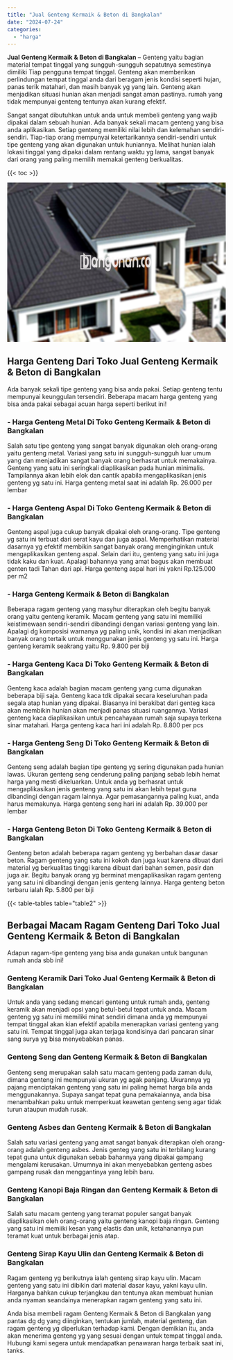 ```yaml
---
title: "Jual Genteng Kermaik & Beton di Bangkalan"
date: "2024-07-24"
categories: 
  - "harga"
---
```


**Jual Genteng Kermaik & Beton di Bangkalan** – Genteng yaitu bagian material tempat tinggal yang sungguh-sungguh sepatutnya semestinya dimiliki Tiap pengguna tempat tinggal. Genteng akan memberikan perlindungan tempat tinggal anda dari beragam jenis kondisi seperti hujan, panas terik matahari, dan masih banyak yg yang lain. Genteng akan menjadikan situasi hunian akan menjadi sangat aman pastinya. rumah yang tidak mempunyai genteng tentunya akan kurang efektif.

Sangat sangat dibutuhkan untuk anda untuk membeli genteng yang wajib dipakai dalam sebuah hunian. Ada banyak sekali macam genteng yang bisa anda aplikasikan. Setiap genteng memiliki nilai lebih dan kelemahan sendiri-sendiri. Tiap-tiap orang mempunyai ketertarikannya sendiri-sendiri untuk tipe genteng yang akan digunakan untuk huniannya. Melihat hunian ialah lokasi tinggal yang dipakai dalam rentang waktu yg lama, sangat banyak dari orang yang paling memilih memakai genteng berkualitas.

{{< toc >}}

![Jual Genteng Kermaik & Beton di Bangkalan](/images/genteng-minimalis-murah20.png)

## Harga Genteng Dari Toko Jual Genteng Kermaik & Beton di Bangkalan

Ada banyak sekali tipe genteng yang bisa anda pakai. Setiap genteng tentu mempunyai keunggulan tersendiri. Beberapa macam harga genteng yang bisa anda pakai sebagai acuan harga seperti berikut ini!

### \- Harga Genteng Metal Di Toko Genteng Kermaik & Beton di Bangkalan

Salah satu tipe genteng yang sangat banyak digunakan oleh orang-orang yaitu genteng metal. Variasi yang satu ini sungguh-sungguh luar umum yang dan menjadikan sangat banyak orang berhasrat untuk memakainya. Genteng yang satu ini seringkali diaplikasikan pada hunian minimalis. Tampilannya akan lebih elok dan cantik apabila mengaplikasikan jenis genteng yg satu ini. Harga genteng metal saat ini adalah Rp. 26.000 per lembar

### \- Harga Genteng Aspal Di Toko Genteng Kermaik & Beton di Bangkalan

Genteng aspal juga cukup banyak dipakai oleh orang-orang. Tipe genteng yg satu ini terbuat dari serat kayu dan juga aspal. Memperhatikan material dasarnya yg efektif membikin sangat banyak orang menginginkan untuk mengaplikasikan genteng aspal. Selain dari itu, genteng yang satu ini juga tidak kaku dan kuat. Apalagi bahannya yang amat bagus akan membuat genten tadi Tahan dari api. Harga genteng aspal hari ini yakni Rp.125.000 per m2

### \- Harga Genteng Kermaik & Beton di Bangkalan

Beberapa ragam genteng yang masyhur diterapkan oleh begitu banyak orang yaitu genteng keramik. Macam genteng yang satu ini memiliki keistimewaan sendiri-sendiri dibandingi dengan variasi genteng yang lain. Apalagi dg komposisi warnanya yg paling unik, kondisi ini akan menjadikan banyak orang tertaik untuk menggunakan jenis genteng yg satu ini. Harga genteng keramik seakrang yaitu Rp. 9.800 per biji

### \- Harga Genteng Kaca Di Toko Genteng Kermaik & Beton di Bangkalan

Genteng kaca adalah bagian macam genteng yang cuma digunakan beberapa biji saja. Genteng kaca tdk dipakai secara keseluruhan pada segala atap hunian yang dipakai. Biasanya ini berakibat dari genteg kaca akan membikin hunian akan menjadi panas situasi ruangannya. Variasi genteng kaca diaplikasikan untuk pencahayaan rumah saja supaya terkena sinar matahari. Harga genteng kaca hari ini adalah Rp. 8.800 per pcs

### \- Harga Genteng Seng Di Toko Genteng Kermaik & Beton di Bangkalan

Genteng seng adalah bagian tipe genteng yg sering digunakan pada hunian lawas. Ukuran genteng seng cenderung paling panjang sebab lebih hemat harga yang mesti dikeluarkan. Untuk anda yg berhasrat untuk mengaplikasikan jenis genteng yang satu ini akan lebih tepat guna dibandingi dengan ragam lainnya. Agar pemasangannya paling kuat, anda harus memakunya. Harga genteng seng hari ini adalah Rp. 39.000 per lembar

### \- Harga Genteng Beton Di Toko Genteng Kermaik & Beton di Bangkalan

Genteng beton adalah beberapa ragam genteng yg berbahan dasar dasar beton. Ragam genteng yang satu ini kokoh dan juga kuat karena dibuat dari material yg berkualitas tinggi karena dibuat dari bahan semen, pasir dan juga air. Begitu banyak orang yg berminat mengaplikasikan ragam genteng yang satu ini dibandingi dengan jenis genteng lainnya. Harga genteng beton terbaru ialah Rp. 5.800 per biji

{{< table-tables table="table2" >}}

## Berbagai Macam Ragam Genteng Dari Toko Jual Genteng Kermaik & Beton di Bangkalan

Adapun ragam-tipe genteng yang bisa anda gunakan untuk bangunan rumah anda sbb ini!

### Genteng Keramik Dari Toko Jual Genteng Kermaik & Beton di Bangkalan

Untuk anda yang sedang mencari genteng untuk rumah anda, genteng keramik akan menjadi opsi yang betul-betul tepat untuk anda. Macam genteng yg satu ini memiliki minat sendiri dimana anda yg mempunyai tempat tinggal akan kian efektif apabila menerapkan variasi genteng yang satu ini. Tempat tinggal juga akan terjaga kondisinya dari pancaran sinar sang surya yg bisa menyebabkan panas.

### Genteng Seng dan Genteng Kermaik & Beton di Bangkalan

Genteng seng merupakan salah satu macam genteng pada zaman dulu, dimana genteng ini mempunyai ukuran yg agak panjang. Ukurannya yg pajang menciptakan genteng yang satu ini paling hemat harga bila anda menggunakannya. Supaya sangat tepat guna pemakaiannya, anda bisa menambahkan paku untuk memperkuat keawetan genteng seng agar tidak turun ataupun mudah rusak.

### Genteng Asbes dan Genteng Kermaik & Beton di Bangkalan

Salah satu variasi genteng yang amat sangat banyak diterapkan oleh orang-orang adalah genteng asbes. Jenis genteg yang satu ini terbilang kurang tepat guna untuk digunakan sebab bahannya yang dipakai gampang mengalami kerusakan. Umumnya ini akan menyebabkan genteng asbes gampang rusak dan menggantinya yang lebih baru.

### Genteng Kanopi Baja Ringan dan Genteng Kermaik & Beton di Bangkalan

Salah satu macam genteng yang teramat populer sangat banyak diaplikasikan oleh orang-orang yaitu genteng kanopi baja ringan. Genteng yang satu ini memiiki kesan yang elastis dan unik, ketahanannya pun teramat kuat untuk berbagai jenis atap.

### Genteng Sirap Kayu Ulin dan Genteng Kermaik & Beton di Bangkalan

Ragam genteng yg berikutnya ialah genteng sirap kayu ulin. Macam genteng yang satu ini dibikin dari material dasar kayu, yakni kayu ulin. Harganya bahkan cukup terjangkau dan tentunya akan membuat hunian anda nyaman seandainya menerapkan ragam genteng yang satu ini.

Anda bisa membeli ragam Genteng Kermaik & Beton di Bangkalan yang pantas dg dg yang diinginkan, tentukan jumlah, material genteng, dan ragam genteng yg diperlukan terhadap kami. Dengan demikian itu, anda akan menerima genteng yg yang sesuai dengan untuk tempat tinggal anda. Hubungi kami segera untuk mendapatkan penawaran harga terbaik saat ini, tanks.
